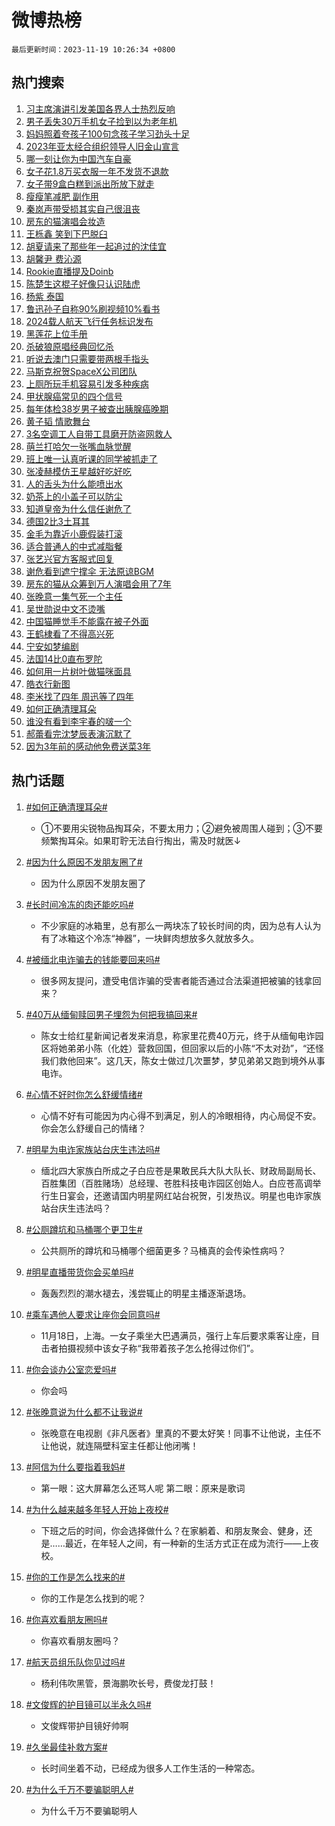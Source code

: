 # 微博热榜

`最后更新时间：2023-11-19 10:26:34 +0800`

## 热门搜索

1. [习主席演讲引发美国各界人士热烈反响](https://m.weibo.cn/search?containerid=100103type%3D1%26t%3D10%26q%3D%23%E4%B9%A0%E4%B8%BB%E5%B8%AD%E6%BC%94%E8%AE%B2%E5%BC%95%E5%8F%91%E7%BE%8E%E5%9B%BD%E5%90%84%E7%95%8C%E4%BA%BA%E5%A3%AB%E7%83%AD%E7%83%88%E5%8F%8D%E5%93%8D%23&stream_entry_id=51&isnewpage=1&extparam=seat%3D1%26dgr%3D0%26cate%3D10103%26pos%3D0%26stream_entry_id%3D51%26q%3D%2523%25E4%25B9%25A0%25E4%25B8%25BB%25E5%25B8%25AD%25E6%25BC%2594%25E8%25AE%25B2%25E5%25BC%2595%25E5%258F%2591%25E7%25BE%258E%25E5%259B%25BD%25E5%2590%2584%25E7%2595%258C%25E4%25BA%25BA%25E5%25A3%25AB%25E7%2583%25AD%25E7%2583%2588%25E5%258F%258D%25E5%2593%258D%2523%26c_type%3D51%26filter_type%3Drealtimehot%26display_time%3D1700360793%26pre_seqid%3D170036079341901397117)
1. [男子丢失30万手机女子捡到以为老年机](https://m.weibo.cn/search?containerid=100103type%3D1%26t%3D10%26q%3D%23%E7%94%B7%E5%AD%90%E4%B8%A2%E5%A4%B130%E4%B8%87%E6%89%8B%E6%9C%BA%E5%A5%B3%E5%AD%90%E6%8D%A1%E5%88%B0%E4%BB%A5%E4%B8%BA%E8%80%81%E5%B9%B4%E6%9C%BA%23&stream_entry_id=31&isnewpage=1&extparam=seat%3D1%26realpos%3D1%26pos%3D0%26band_rank%3D1%26c_type%3D31%26lcate%3D5001%26cate%3D5001%26flag%3D1%26stream_entry_id%3D31%26q%3D%2523%25E7%2594%25B7%25E5%25AD%2590%25E4%25B8%25A2%25E5%25A4%25B130%25E4%25B8%2587%25E6%2589%258B%25E6%259C%25BA%25E5%25A5%25B3%25E5%25AD%2590%25E6%258D%25A1%25E5%2588%25B0%25E4%25BB%25A5%25E4%25B8%25BA%25E8%2580%2581%25E5%25B9%25B4%25E6%259C%25BA%2523%26dgr%3D0%26filter_type%3Drealtimehot%26display_time%3D1700360793%26pre_seqid%3D170036079341901397117)
1. [妈妈照着夸孩子100句念孩子学习劲头十足](https://m.weibo.cn/search?containerid=100103type%3D1%26t%3D10%26q%3D%23%E5%A6%88%E5%A6%88%E7%85%A7%E7%9D%80%E5%A4%B8%E5%AD%A9%E5%AD%90100%E5%8F%A5%E5%BF%B5%E5%AD%A9%E5%AD%90%E5%AD%A6%E4%B9%A0%E5%8A%B2%E5%A4%B4%E5%8D%81%E8%B6%B3%23&stream_entry_id=31&isnewpage=1&extparam=seat%3D1%26realpos%3D2%26pos%3D1%26band_rank%3D2%26c_type%3D31%26lcate%3D5001%26cate%3D5001%26flag%3D32768%26stream_entry_id%3D31%26q%3D%2523%25E5%25A6%2588%25E5%25A6%2588%25E7%2585%25A7%25E7%259D%2580%25E5%25A4%25B8%25E5%25AD%25A9%25E5%25AD%2590100%25E5%258F%25A5%25E5%25BF%25B5%25E5%25AD%25A9%25E5%25AD%2590%25E5%25AD%25A6%25E4%25B9%25A0%25E5%258A%25B2%25E5%25A4%25B4%25E5%258D%2581%25E8%25B6%25B3%2523%26dgr%3D0%26filter_type%3Drealtimehot%26display_time%3D1700360793%26pre_seqid%3D170036079341901397117)
1. [2023年亚太经合组织领导人旧金山宣言](https://m.weibo.cn/search?containerid=100103type%3D1%26t%3D10%26q%3D%232023%E5%B9%B4%E4%BA%9A%E5%A4%AA%E7%BB%8F%E5%90%88%E7%BB%84%E7%BB%87%E9%A2%86%E5%AF%BC%E4%BA%BA%E6%97%A7%E9%87%91%E5%B1%B1%E5%AE%A3%E8%A8%80%23&stream_entry_id=31&isnewpage=1&extparam=seat%3D1%26realpos%3D3%26pos%3D2%26band_rank%3D3%26c_type%3D31%26lcate%3D5001%26cate%3D5001%26flag%3D0%26stream_entry_id%3D31%26q%3D%25232023%25E5%25B9%25B4%25E4%25BA%259A%25E5%25A4%25AA%25E7%25BB%258F%25E5%2590%2588%25E7%25BB%2584%25E7%25BB%2587%25E9%25A2%2586%25E5%25AF%25BC%25E4%25BA%25BA%25E6%2597%25A7%25E9%2587%2591%25E5%25B1%25B1%25E5%25AE%25A3%25E8%25A8%2580%2523%26dgr%3D0%26filter_type%3Drealtimehot%26display_time%3D1700360793%26pre_seqid%3D170036079341901397117)
1. [哪一刻让你为中国汽车自豪](https://m.weibo.cn/search?containerid=100103type%3D1%26t%3D10%26q%3D%23%E5%93%AA%E4%B8%80%E5%88%BB%E8%AE%A9%E4%BD%A0%E4%B8%BA%E4%B8%AD%E5%9B%BD%E6%B1%BD%E8%BD%A6%E8%87%AA%E8%B1%AA%23&stream_entry_id=31&isnewpage=1&extparam=seat%3D1%26adid%3D211875%26pos%3D3%26band_rank%3D4%26c_type%3D31%26lcate%3D5001%26is_ad_pos%3D1%26cate%3D5001%26topic_ad%3D1%26stream_entry_id%3D31%26q%3D%2523%25E5%2593%25AA%25E4%25B8%2580%25E5%2588%25BB%25E8%25AE%25A9%25E4%25BD%25A0%25E4%25B8%25BA%25E4%25B8%25AD%25E5%259B%25BD%25E6%25B1%25BD%25E8%25BD%25A6%25E8%2587%25AA%25E8%25B1%25AA%2523%26dgr%3D0%26filter_type%3Drealtimehot%26display_time%3D1700360793%26pre_seqid%3D170036079341901397117)
1. [女子花1.8万买衣服一年不发货不退款](https://m.weibo.cn/search?containerid=100103type%3D1%26t%3D10%26q%3D%23%E5%A5%B3%E5%AD%90%E8%8A%B11.8%E4%B8%87%E4%B9%B0%E8%A1%A3%E6%9C%8D%E4%B8%80%E5%B9%B4%E4%B8%8D%E5%8F%91%E8%B4%A7%E4%B8%8D%E9%80%80%E6%AC%BE%23&stream_entry_id=31&isnewpage=1&extparam=seat%3D1%26realpos%3D4%26pos%3D4%26band_rank%3D4%26c_type%3D31%26lcate%3D5001%26cate%3D5001%26flag%3D2%26stream_entry_id%3D31%26q%3D%2523%25E5%25A5%25B3%25E5%25AD%2590%25E8%258A%25B11.8%25E4%25B8%2587%25E4%25B9%25B0%25E8%25A1%25A3%25E6%259C%258D%25E4%25B8%2580%25E5%25B9%25B4%25E4%25B8%258D%25E5%258F%2591%25E8%25B4%25A7%25E4%25B8%258D%25E9%2580%2580%25E6%25AC%25BE%2523%26dgr%3D0%26filter_type%3Drealtimehot%26display_time%3D1700360793%26pre_seqid%3D170036079341901397117)
1. [女子带9盒白糕到派出所放下就走](https://m.weibo.cn/search?containerid=100103type%3D1%26t%3D10%26q%3D%23%E5%A5%B3%E5%AD%90%E5%B8%A69%E7%9B%92%E7%99%BD%E7%B3%95%E5%88%B0%E6%B4%BE%E5%87%BA%E6%89%80%E6%94%BE%E4%B8%8B%E5%B0%B1%E8%B5%B0%23&stream_entry_id=31&isnewpage=1&extparam=seat%3D1%26realpos%3D5%26pos%3D5%26band_rank%3D5%26c_type%3D31%26lcate%3D5001%26cate%3D5001%26flag%3D32768%26stream_entry_id%3D31%26q%3D%2523%25E5%25A5%25B3%25E5%25AD%2590%25E5%25B8%25A69%25E7%259B%2592%25E7%2599%25BD%25E7%25B3%2595%25E5%2588%25B0%25E6%25B4%25BE%25E5%2587%25BA%25E6%2589%2580%25E6%2594%25BE%25E4%25B8%258B%25E5%25B0%25B1%25E8%25B5%25B0%2523%26dgr%3D0%26filter_type%3Drealtimehot%26display_time%3D1700360793%26pre_seqid%3D170036079341901397117)
1. [瘦瘦笔减肥 副作用](https://m.weibo.cn/search?containerid=100103type%3D1%26t%3D10%26q%3D%E7%98%A6%E7%98%A6%E7%AC%94%E5%87%8F%E8%82%A5+%E5%89%AF%E4%BD%9C%E7%94%A8&stream_entry_id=31&isnewpage=1&extparam=seat%3D1%26realpos%3D6%26pos%3D6%26band_rank%3D6%26c_type%3D31%26lcate%3D5001%26cate%3D5001%26flag%3D1%26stream_entry_id%3D31%26q%3D%25E7%2598%25A6%25E7%2598%25A6%25E7%25AC%2594%25E5%2587%258F%25E8%2582%25A5%2520%25E5%2589%25AF%25E4%25BD%259C%25E7%2594%25A8%26dgr%3D0%26filter_type%3Drealtimehot%26display_time%3D1700360793%26pre_seqid%3D170036079341901397117)
1. [秦岚声带受损其实自己很沮丧](https://m.weibo.cn/search?containerid=100103type%3D1%26t%3D10%26q%3D%23%E7%A7%A6%E5%B2%9A%E5%A3%B0%E5%B8%A6%E5%8F%97%E6%8D%9F%E5%85%B6%E5%AE%9E%E8%87%AA%E5%B7%B1%E5%BE%88%E6%B2%AE%E4%B8%A7%23&stream_entry_id=31&isnewpage=1&extparam=seat%3D1%26realpos%3D7%26pos%3D7%26band_rank%3D7%26c_type%3D31%26lcate%3D5001%26cate%3D5001%26flag%3D0%26stream_entry_id%3D31%26q%3D%2523%25E7%25A7%25A6%25E5%25B2%259A%25E5%25A3%25B0%25E5%25B8%25A6%25E5%258F%2597%25E6%258D%259F%25E5%2585%25B6%25E5%25AE%259E%25E8%2587%25AA%25E5%25B7%25B1%25E5%25BE%2588%25E6%25B2%25AE%25E4%25B8%25A7%2523%26dgr%3D0%26filter_type%3Drealtimehot%26display_time%3D1700360793%26pre_seqid%3D170036079341901397117)
1. [房东的猫演唱会妆造](https://m.weibo.cn/search?containerid=100103type%3D1%26t%3D10%26q%3D%23%E6%88%BF%E4%B8%9C%E7%9A%84%E7%8C%AB%E6%BC%94%E5%94%B1%E4%BC%9A%E5%A6%86%E9%80%A0%23&stream_entry_id=31&isnewpage=1&extparam=seat%3D1%26realpos%3D8%26pos%3D8%26band_rank%3D8%26c_type%3D31%26lcate%3D5001%26cate%3D5001%26flag%3D1%26stream_entry_id%3D31%26q%3D%2523%25E6%2588%25BF%25E4%25B8%259C%25E7%259A%2584%25E7%258C%25AB%25E6%25BC%2594%25E5%2594%25B1%25E4%25BC%259A%25E5%25A6%2586%25E9%2580%25A0%2523%26dgr%3D0%26filter_type%3Drealtimehot%26display_time%3D1700360793%26pre_seqid%3D170036079341901397117)
1. [王栎鑫 笑到下巴脱臼](https://m.weibo.cn/search?containerid=100103type%3D1%26t%3D10%26q%3D%E7%8E%8B%E6%A0%8E%E9%91%AB+%E7%AC%91%E5%88%B0%E4%B8%8B%E5%B7%B4%E8%84%B1%E8%87%BC&stream_entry_id=31&isnewpage=1&extparam=seat%3D1%26realpos%3D9%26pos%3D9%26band_rank%3D9%26c_type%3D31%26lcate%3D5001%26cate%3D5001%26flag%3D1%26stream_entry_id%3D31%26q%3D%25E7%258E%258B%25E6%25A0%258E%25E9%2591%25AB%2520%25E7%25AC%2591%25E5%2588%25B0%25E4%25B8%258B%25E5%25B7%25B4%25E8%2584%25B1%25E8%2587%25BC%26dgr%3D0%26filter_type%3Drealtimehot%26display_time%3D1700360793%26pre_seqid%3D170036079341901397117)
1. [胡夏请来了那些年一起追过的沈佳宜](https://m.weibo.cn/search?containerid=100103type%3D1%26t%3D10%26q%3D%23%E8%83%A1%E5%A4%8F%E8%AF%B7%E6%9D%A5%E4%BA%86%E9%82%A3%E4%BA%9B%E5%B9%B4%E4%B8%80%E8%B5%B7%E8%BF%BD%E8%BF%87%E7%9A%84%E6%B2%88%E4%BD%B3%E5%AE%9C%23&stream_entry_id=31&isnewpage=1&extparam=seat%3D1%26realpos%3D10%26pos%3D10%26band_rank%3D10%26c_type%3D31%26lcate%3D5001%26cate%3D5001%26flag%3D0%26stream_entry_id%3D31%26q%3D%2523%25E8%2583%25A1%25E5%25A4%258F%25E8%25AF%25B7%25E6%259D%25A5%25E4%25BA%2586%25E9%2582%25A3%25E4%25BA%259B%25E5%25B9%25B4%25E4%25B8%2580%25E8%25B5%25B7%25E8%25BF%25BD%25E8%25BF%2587%25E7%259A%2584%25E6%25B2%2588%25E4%25BD%25B3%25E5%25AE%259C%2523%26dgr%3D0%26filter_type%3Drealtimehot%26display_time%3D1700360793%26pre_seqid%3D170036079341901397117)
1. [胡馨尹 费沁源](https://m.weibo.cn/search?containerid=100103type%3D1%26t%3D10%26q%3D%E8%83%A1%E9%A6%A8%E5%B0%B9+%E8%B4%B9%E6%B2%81%E6%BA%90&stream_entry_id=31&isnewpage=1&extparam=seat%3D1%26realpos%3D11%26pos%3D11%26band_rank%3D11%26c_type%3D31%26lcate%3D5001%26cate%3D5001%26flag%3D2%26stream_entry_id%3D31%26q%3D%25E8%2583%25A1%25E9%25A6%25A8%25E5%25B0%25B9%2520%25E8%25B4%25B9%25E6%25B2%2581%25E6%25BA%2590%26dgr%3D0%26filter_type%3Drealtimehot%26display_time%3D1700360793%26pre_seqid%3D170036079341901397117)
1. [Rookie直播提及Doinb](https://m.weibo.cn/search?containerid=100103type%3D1%26t%3D10%26q%3D%23Rookie%E7%9B%B4%E6%92%AD%E6%8F%90%E5%8F%8ADoinb%23&stream_entry_id=31&isnewpage=1&extparam=seat%3D1%26realpos%3D12%26pos%3D12%26band_rank%3D12%26c_type%3D31%26lcate%3D5001%26cate%3D5001%26flag%3D0%26stream_entry_id%3D31%26q%3D%2523Rookie%25E7%259B%25B4%25E6%2592%25AD%25E6%258F%2590%25E5%258F%258ADoinb%2523%26dgr%3D0%26filter_type%3Drealtimehot%26display_time%3D1700360793%26pre_seqid%3D170036079341901397117)
1. [陈楚生这棍子好像只认识陆虎](https://m.weibo.cn/search?containerid=100103type%3D1%26t%3D10%26q%3D%E9%99%88%E6%A5%9A%E7%94%9F%E8%BF%99%E6%A3%8D%E5%AD%90%E5%A5%BD%E5%83%8F%E5%8F%AA%E8%AE%A4%E8%AF%86%E9%99%86%E8%99%8E&stream_entry_id=31&isnewpage=1&extparam=seat%3D1%26realpos%3D13%26pos%3D13%26band_rank%3D13%26c_type%3D31%26lcate%3D5001%26cate%3D5001%26flag%3D1%26stream_entry_id%3D31%26q%3D%25E9%2599%2588%25E6%25A5%259A%25E7%2594%259F%25E8%25BF%2599%25E6%25A3%258D%25E5%25AD%2590%25E5%25A5%25BD%25E5%2583%258F%25E5%258F%25AA%25E8%25AE%25A4%25E8%25AF%2586%25E9%2599%2586%25E8%2599%258E%26dgr%3D0%26filter_type%3Drealtimehot%26display_time%3D1700360793%26pre_seqid%3D170036079341901397117)
1. [杨紫 泰国](https://m.weibo.cn/search?containerid=100103type%3D1%26t%3D10%26q%3D%E6%9D%A8%E7%B4%AB+%E6%B3%B0%E5%9B%BD&stream_entry_id=31&isnewpage=1&extparam=seat%3D1%26realpos%3D14%26pos%3D14%26band_rank%3D14%26c_type%3D31%26lcate%3D5001%26cate%3D5001%26flag%3D0%26stream_entry_id%3D31%26q%3D%25E6%259D%25A8%25E7%25B4%25AB%2520%25E6%25B3%25B0%25E5%259B%25BD%26dgr%3D0%26filter_type%3Drealtimehot%26display_time%3D1700360793%26pre_seqid%3D170036079341901397117)
1. [鲁迅孙子自称90%刷视频10%看书](https://m.weibo.cn/search?containerid=100103type%3D1%26t%3D10%26q%3D%23%E9%B2%81%E8%BF%85%E5%AD%99%E5%AD%90%E8%87%AA%E7%A7%B090%25%E5%88%B7%E8%A7%86%E9%A2%9110%25%E7%9C%8B%E4%B9%A6%23&stream_entry_id=31&isnewpage=1&extparam=seat%3D1%26realpos%3D15%26pos%3D15%26band_rank%3D15%26c_type%3D31%26lcate%3D5001%26cate%3D5001%26flag%3D0%26stream_entry_id%3D31%26q%3D%2523%25E9%25B2%2581%25E8%25BF%2585%25E5%25AD%2599%25E5%25AD%2590%25E8%2587%25AA%25E7%25A7%25B090%2525%25E5%2588%25B7%25E8%25A7%2586%25E9%25A2%259110%2525%25E7%259C%258B%25E4%25B9%25A6%2523%26dgr%3D0%26filter_type%3Drealtimehot%26display_time%3D1700360793%26pre_seqid%3D170036079341901397117)
1. [2024载人航天飞行任务标识发布](https://m.weibo.cn/search?containerid=100103type%3D1%26t%3D10%26q%3D%232024%E8%BD%BD%E4%BA%BA%E8%88%AA%E5%A4%A9%E9%A3%9E%E8%A1%8C%E4%BB%BB%E5%8A%A1%E6%A0%87%E8%AF%86%E5%8F%91%E5%B8%83%23&stream_entry_id=31&isnewpage=1&extparam=seat%3D1%26realpos%3D16%26pos%3D16%26band_rank%3D16%26c_type%3D31%26lcate%3D5001%26cate%3D5001%26flag%3D1%26stream_entry_id%3D31%26q%3D%25232024%25E8%25BD%25BD%25E4%25BA%25BA%25E8%2588%25AA%25E5%25A4%25A9%25E9%25A3%259E%25E8%25A1%258C%25E4%25BB%25BB%25E5%258A%25A1%25E6%25A0%2587%25E8%25AF%2586%25E5%258F%2591%25E5%25B8%2583%2523%26dgr%3D0%26filter_type%3Drealtimehot%26display_time%3D1700360793%26pre_seqid%3D170036079341901397117)
1. [黑莲花上位手册](https://m.weibo.cn/search?containerid=100103type%3D1%26t%3D10%26q%3D%23%E9%BB%91%E8%8E%B2%E8%8A%B1%E4%B8%8A%E4%BD%8D%E6%89%8B%E5%86%8C%23&stream_entry_id=31&isnewpage=1&extparam=seat%3D1%26realpos%3D17%26pos%3D17%26band_rank%3D17%26c_type%3D31%26lcate%3D5001%26cate%3D5001%26flag%3D0%26stream_entry_id%3D31%26q%3D%2523%25E9%25BB%2591%25E8%258E%25B2%25E8%258A%25B1%25E4%25B8%258A%25E4%25BD%258D%25E6%2589%258B%25E5%2586%258C%2523%26dgr%3D0%26filter_type%3Drealtimehot%26display_time%3D1700360793%26pre_seqid%3D170036079341901397117)
1. [杀破狼原唱经典回忆杀](https://m.weibo.cn/search?containerid=100103type%3D1%26t%3D10%26q%3D%E6%9D%80%E7%A0%B4%E7%8B%BC%E5%8E%9F%E5%94%B1%E7%BB%8F%E5%85%B8%E5%9B%9E%E5%BF%86%E6%9D%80&stream_entry_id=31&isnewpage=1&extparam=seat%3D1%26realpos%3D18%26pos%3D18%26band_rank%3D18%26c_type%3D31%26lcate%3D5001%26cate%3D5001%26flag%3D0%26stream_entry_id%3D31%26q%3D%25E6%259D%2580%25E7%25A0%25B4%25E7%258B%25BC%25E5%258E%259F%25E5%2594%25B1%25E7%25BB%258F%25E5%2585%25B8%25E5%259B%259E%25E5%25BF%2586%25E6%259D%2580%26dgr%3D0%26filter_type%3Drealtimehot%26display_time%3D1700360793%26pre_seqid%3D170036079341901397117)
1. [听说去澳门只需要带两根手指头](https://m.weibo.cn/search?containerid=100103type%3D1%26t%3D10%26q%3D%E5%90%AC%E8%AF%B4%E5%8E%BB%E6%BE%B3%E9%97%A8%E5%8F%AA%E9%9C%80%E8%A6%81%E5%B8%A6%E4%B8%A4%E6%A0%B9%E6%89%8B%E6%8C%87%E5%A4%B4&stream_entry_id=31&isnewpage=1&extparam=seat%3D1%26realpos%3D19%26pos%3D19%26band_rank%3D19%26c_type%3D31%26lcate%3D5001%26cate%3D5001%26flag%3D0%26stream_entry_id%3D31%26q%3D%25E5%2590%25AC%25E8%25AF%25B4%25E5%258E%25BB%25E6%25BE%25B3%25E9%2597%25A8%25E5%258F%25AA%25E9%259C%2580%25E8%25A6%2581%25E5%25B8%25A6%25E4%25B8%25A4%25E6%25A0%25B9%25E6%2589%258B%25E6%258C%2587%25E5%25A4%25B4%26dgr%3D0%26filter_type%3Drealtimehot%26display_time%3D1700360793%26pre_seqid%3D170036079341901397117)
1. [马斯克祝贺SpaceX公司团队](https://m.weibo.cn/search?containerid=100103type%3D1%26t%3D10%26q%3D%23%E9%A9%AC%E6%96%AF%E5%85%8B%E7%A5%9D%E8%B4%BASpaceX%E5%85%AC%E5%8F%B8%E5%9B%A2%E9%98%9F%23&stream_entry_id=31&isnewpage=1&extparam=seat%3D1%26realpos%3D20%26pos%3D20%26band_rank%3D20%26c_type%3D31%26lcate%3D5001%26cate%3D5001%26flag%3D0%26stream_entry_id%3D31%26q%3D%2523%25E9%25A9%25AC%25E6%2596%25AF%25E5%2585%258B%25E7%25A5%259D%25E8%25B4%25BASpaceX%25E5%2585%25AC%25E5%258F%25B8%25E5%259B%25A2%25E9%2598%259F%2523%26dgr%3D0%26filter_type%3Drealtimehot%26display_time%3D1700360793%26pre_seqid%3D170036079341901397117)
1. [上厕所玩手机容易引发多种疾病](https://m.weibo.cn/search?containerid=100103type%3D1%26t%3D10%26q%3D%23%E4%B8%8A%E5%8E%95%E6%89%80%E7%8E%A9%E6%89%8B%E6%9C%BA%E5%AE%B9%E6%98%93%E5%BC%95%E5%8F%91%E5%A4%9A%E7%A7%8D%E7%96%BE%E7%97%85%23&stream_entry_id=31&isnewpage=1&extparam=seat%3D1%26realpos%3D21%26pos%3D21%26band_rank%3D21%26c_type%3D31%26lcate%3D5001%26cate%3D5001%26flag%3D0%26stream_entry_id%3D31%26q%3D%2523%25E4%25B8%258A%25E5%258E%2595%25E6%2589%2580%25E7%258E%25A9%25E6%2589%258B%25E6%259C%25BA%25E5%25AE%25B9%25E6%2598%2593%25E5%25BC%2595%25E5%258F%2591%25E5%25A4%259A%25E7%25A7%258D%25E7%2596%25BE%25E7%2597%2585%2523%26dgr%3D0%26filter_type%3Drealtimehot%26display_time%3D1700360793%26pre_seqid%3D170036079341901397117)
1. [甲状腺癌常见的四个信号](https://m.weibo.cn/search?containerid=100103type%3D1%26t%3D10%26q%3D%23%E7%94%B2%E7%8A%B6%E8%85%BA%E7%99%8C%E5%B8%B8%E8%A7%81%E7%9A%84%E5%9B%9B%E4%B8%AA%E4%BF%A1%E5%8F%B7%23&stream_entry_id=31&isnewpage=1&extparam=seat%3D1%26realpos%3D22%26pos%3D22%26band_rank%3D22%26c_type%3D31%26lcate%3D5001%26cate%3D5001%26flag%3D0%26stream_entry_id%3D31%26q%3D%2523%25E7%2594%25B2%25E7%258A%25B6%25E8%2585%25BA%25E7%2599%258C%25E5%25B8%25B8%25E8%25A7%2581%25E7%259A%2584%25E5%259B%259B%25E4%25B8%25AA%25E4%25BF%25A1%25E5%258F%25B7%2523%26dgr%3D0%26filter_type%3Drealtimehot%26display_time%3D1700360793%26pre_seqid%3D170036079341901397117)
1. [每年体检38岁男子被查出胰腺癌晚期](https://m.weibo.cn/search?containerid=100103type%3D1%26t%3D10%26q%3D%23%E6%AF%8F%E5%B9%B4%E4%BD%93%E6%A3%8038%E5%B2%81%E7%94%B7%E5%AD%90%E8%A2%AB%E6%9F%A5%E5%87%BA%E8%83%B0%E8%85%BA%E7%99%8C%E6%99%9A%E6%9C%9F%23&stream_entry_id=31&isnewpage=1&extparam=seat%3D1%26realpos%3D23%26pos%3D23%26band_rank%3D23%26c_type%3D31%26lcate%3D5001%26cate%3D5001%26flag%3D0%26stream_entry_id%3D31%26q%3D%2523%25E6%25AF%258F%25E5%25B9%25B4%25E4%25BD%2593%25E6%25A3%258038%25E5%25B2%2581%25E7%2594%25B7%25E5%25AD%2590%25E8%25A2%25AB%25E6%259F%25A5%25E5%2587%25BA%25E8%2583%25B0%25E8%2585%25BA%25E7%2599%258C%25E6%2599%259A%25E6%259C%259F%2523%26dgr%3D0%26filter_type%3Drealtimehot%26display_time%3D1700360793%26pre_seqid%3D170036079341901397117)
1. [黄子韬 情歌舞台](https://m.weibo.cn/search?containerid=100103type%3D1%26t%3D10%26q%3D%E9%BB%84%E5%AD%90%E9%9F%AC+%E6%83%85%E6%AD%8C%E8%88%9E%E5%8F%B0&stream_entry_id=31&isnewpage=1&extparam=seat%3D1%26realpos%3D24%26pos%3D24%26band_rank%3D24%26c_type%3D31%26lcate%3D5001%26cate%3D5001%26flag%3D1%26stream_entry_id%3D31%26q%3D%25E9%25BB%2584%25E5%25AD%2590%25E9%259F%25AC%2520%25E6%2583%2585%25E6%25AD%258C%25E8%2588%259E%25E5%258F%25B0%26dgr%3D0%26filter_type%3Drealtimehot%26display_time%3D1700360793%26pre_seqid%3D170036079341901397117)
1. [3名空调工人自带工具磨开防盗网救人](https://m.weibo.cn/search?containerid=100103type%3D1%26t%3D10%26q%3D%233%E5%90%8D%E7%A9%BA%E8%B0%83%E5%B7%A5%E4%BA%BA%E8%87%AA%E5%B8%A6%E5%B7%A5%E5%85%B7%E7%A3%A8%E5%BC%80%E9%98%B2%E7%9B%97%E7%BD%91%E6%95%91%E4%BA%BA%23&stream_entry_id=31&isnewpage=1&extparam=seat%3D1%26realpos%3D25%26pos%3D25%26band_rank%3D25%26c_type%3D31%26lcate%3D5001%26cate%3D5001%26flag%3D32768%26stream_entry_id%3D31%26q%3D%25233%25E5%2590%258D%25E7%25A9%25BA%25E8%25B0%2583%25E5%25B7%25A5%25E4%25BA%25BA%25E8%2587%25AA%25E5%25B8%25A6%25E5%25B7%25A5%25E5%2585%25B7%25E7%25A3%25A8%25E5%25BC%2580%25E9%2598%25B2%25E7%259B%2597%25E7%25BD%2591%25E6%2595%2591%25E4%25BA%25BA%2523%26dgr%3D0%26filter_type%3Drealtimehot%26display_time%3D1700360793%26pre_seqid%3D170036079341901397117)
1. [萌兰打哈欠一张嘴血脉觉醒](https://m.weibo.cn/search?containerid=100103type%3D1%26t%3D10%26q%3D%23%E8%90%8C%E5%85%B0%E6%89%93%E5%93%88%E6%AC%A0%E4%B8%80%E5%BC%A0%E5%98%B4%E8%A1%80%E8%84%89%E8%A7%89%E9%86%92%23&stream_entry_id=31&isnewpage=1&extparam=seat%3D1%26realpos%3D26%26pos%3D26%26band_rank%3D26%26c_type%3D31%26lcate%3D5001%26cate%3D5001%26flag%3D32768%26stream_entry_id%3D31%26q%3D%2523%25E8%2590%258C%25E5%2585%25B0%25E6%2589%2593%25E5%2593%2588%25E6%25AC%25A0%25E4%25B8%2580%25E5%25BC%25A0%25E5%2598%25B4%25E8%25A1%2580%25E8%2584%2589%25E8%25A7%2589%25E9%2586%2592%2523%26dgr%3D0%26filter_type%3Drealtimehot%26display_time%3D1700360793%26pre_seqid%3D170036079341901397117)
1. [班上唯一认真听课的同学被抓走了](https://m.weibo.cn/search?containerid=100103type%3D1%26t%3D10%26q%3D%E7%8F%AD%E4%B8%8A%E5%94%AF%E4%B8%80%E8%AE%A4%E7%9C%9F%E5%90%AC%E8%AF%BE%E7%9A%84%E5%90%8C%E5%AD%A6%E8%A2%AB%E6%8A%93%E8%B5%B0%E4%BA%86&stream_entry_id=31&isnewpage=1&extparam=seat%3D1%26realpos%3D27%26pos%3D27%26band_rank%3D27%26c_type%3D31%26lcate%3D5001%26cate%3D5001%26flag%3D0%26stream_entry_id%3D31%26q%3D%25E7%258F%25AD%25E4%25B8%258A%25E5%2594%25AF%25E4%25B8%2580%25E8%25AE%25A4%25E7%259C%259F%25E5%2590%25AC%25E8%25AF%25BE%25E7%259A%2584%25E5%2590%258C%25E5%25AD%25A6%25E8%25A2%25AB%25E6%258A%2593%25E8%25B5%25B0%25E4%25BA%2586%26dgr%3D0%26filter_type%3Drealtimehot%26display_time%3D1700360793%26pre_seqid%3D170036079341901397117)
1. [张凌赫模仿王星越好吃好吃](https://m.weibo.cn/search?containerid=100103type%3D1%26t%3D10%26q%3D%23%E5%BC%A0%E5%87%8C%E8%B5%AB%E6%A8%A1%E4%BB%BF%E7%8E%8B%E6%98%9F%E8%B6%8A%E5%A5%BD%E5%90%83%E5%A5%BD%E5%90%83%23&stream_entry_id=31&isnewpage=1&extparam=seat%3D1%26realpos%3D28%26pos%3D28%26band_rank%3D28%26c_type%3D31%26lcate%3D5001%26cate%3D5001%26flag%3D1%26stream_entry_id%3D31%26q%3D%2523%25E5%25BC%25A0%25E5%2587%258C%25E8%25B5%25AB%25E6%25A8%25A1%25E4%25BB%25BF%25E7%258E%258B%25E6%2598%259F%25E8%25B6%258A%25E5%25A5%25BD%25E5%2590%2583%25E5%25A5%25BD%25E5%2590%2583%2523%26dgr%3D0%26filter_type%3Drealtimehot%26display_time%3D1700360793%26pre_seqid%3D170036079341901397117)
1. [人的舌头为什么能喷出水](https://m.weibo.cn/search?containerid=100103type%3D1%26t%3D10%26q%3D%E4%BA%BA%E7%9A%84%E8%88%8C%E5%A4%B4%E4%B8%BA%E4%BB%80%E4%B9%88%E8%83%BD%E5%96%B7%E5%87%BA%E6%B0%B4&stream_entry_id=31&isnewpage=1&extparam=seat%3D1%26realpos%3D29%26pos%3D29%26band_rank%3D29%26c_type%3D31%26lcate%3D5001%26cate%3D5001%26flag%3D0%26stream_entry_id%3D31%26q%3D%25E4%25BA%25BA%25E7%259A%2584%25E8%2588%258C%25E5%25A4%25B4%25E4%25B8%25BA%25E4%25BB%2580%25E4%25B9%2588%25E8%2583%25BD%25E5%2596%25B7%25E5%2587%25BA%25E6%25B0%25B4%26dgr%3D0%26filter_type%3Drealtimehot%26display_time%3D1700360793%26pre_seqid%3D170036079341901397117)
1. [奶茶上的小盖子可以防尘](https://m.weibo.cn/search?containerid=100103type%3D1%26t%3D10%26q%3D%E5%A5%B6%E8%8C%B6%E4%B8%8A%E7%9A%84%E5%B0%8F%E7%9B%96%E5%AD%90%E5%8F%AF%E4%BB%A5%E9%98%B2%E5%B0%98&stream_entry_id=31&isnewpage=1&extparam=seat%3D1%26realpos%3D30%26pos%3D30%26band_rank%3D30%26c_type%3D31%26lcate%3D5001%26cate%3D5001%26flag%3D1%26stream_entry_id%3D31%26q%3D%25E5%25A5%25B6%25E8%258C%25B6%25E4%25B8%258A%25E7%259A%2584%25E5%25B0%258F%25E7%259B%2596%25E5%25AD%2590%25E5%258F%25AF%25E4%25BB%25A5%25E9%2598%25B2%25E5%25B0%2598%26dgr%3D0%26filter_type%3Drealtimehot%26display_time%3D1700360793%26pre_seqid%3D170036079341901397117)
1. [知道皇帝为什么信任谢危了](https://m.weibo.cn/search?containerid=100103type%3D1%26t%3D10%26q%3D%E7%9F%A5%E9%81%93%E7%9A%87%E5%B8%9D%E4%B8%BA%E4%BB%80%E4%B9%88%E4%BF%A1%E4%BB%BB%E8%B0%A2%E5%8D%B1%E4%BA%86&stream_entry_id=31&isnewpage=1&extparam=seat%3D1%26realpos%3D31%26pos%3D31%26band_rank%3D31%26c_type%3D31%26lcate%3D5001%26cate%3D5001%26flag%3D1%26stream_entry_id%3D31%26q%3D%25E7%259F%25A5%25E9%2581%2593%25E7%259A%2587%25E5%25B8%259D%25E4%25B8%25BA%25E4%25BB%2580%25E4%25B9%2588%25E4%25BF%25A1%25E4%25BB%25BB%25E8%25B0%25A2%25E5%258D%25B1%25E4%25BA%2586%26dgr%3D0%26filter_type%3Drealtimehot%26display_time%3D1700360793%26pre_seqid%3D170036079341901397117)
1. [德国2比3土耳其](https://m.weibo.cn/search?containerid=100103type%3D1%26t%3D10%26q%3D%23%E5%BE%B7%E5%9B%BD2%E6%AF%943%E5%9C%9F%E8%80%B3%E5%85%B6%23&stream_entry_id=31&isnewpage=1&extparam=seat%3D1%26realpos%3D32%26pos%3D32%26band_rank%3D32%26c_type%3D31%26lcate%3D5001%26cate%3D5001%26flag%3D1%26stream_entry_id%3D31%26q%3D%2523%25E5%25BE%25B7%25E5%259B%25BD2%25E6%25AF%25943%25E5%259C%259F%25E8%2580%25B3%25E5%2585%25B6%2523%26dgr%3D0%26filter_type%3Drealtimehot%26display_time%3D1700360793%26pre_seqid%3D170036079341901397117)
1. [金毛为靠近小鹿假装打滚](https://m.weibo.cn/search?containerid=100103type%3D1%26t%3D10%26q%3D%E9%87%91%E6%AF%9B%E4%B8%BA%E9%9D%A0%E8%BF%91%E5%B0%8F%E9%B9%BF%E5%81%87%E8%A3%85%E6%89%93%E6%BB%9A&stream_entry_id=31&isnewpage=1&extparam=seat%3D1%26realpos%3D33%26pos%3D33%26band_rank%3D33%26c_type%3D31%26lcate%3D5001%26cate%3D5001%26flag%3D1%26stream_entry_id%3D31%26q%3D%25E9%2587%2591%25E6%25AF%259B%25E4%25B8%25BA%25E9%259D%25A0%25E8%25BF%2591%25E5%25B0%258F%25E9%25B9%25BF%25E5%2581%2587%25E8%25A3%2585%25E6%2589%2593%25E6%25BB%259A%26dgr%3D0%26filter_type%3Drealtimehot%26display_time%3D1700360793%26pre_seqid%3D170036079341901397117)
1. [适合普通人的中式减脂餐](https://m.weibo.cn/search?containerid=100103type%3D1%26t%3D10%26q%3D%E9%80%82%E5%90%88%E6%99%AE%E9%80%9A%E4%BA%BA%E7%9A%84%E4%B8%AD%E5%BC%8F%E5%87%8F%E8%84%82%E9%A4%90&stream_entry_id=31&isnewpage=1&extparam=seat%3D1%26realpos%3D34%26pos%3D34%26band_rank%3D34%26c_type%3D31%26lcate%3D5001%26cate%3D5001%26flag%3D1%26stream_entry_id%3D31%26q%3D%25E9%2580%2582%25E5%2590%2588%25E6%2599%25AE%25E9%2580%259A%25E4%25BA%25BA%25E7%259A%2584%25E4%25B8%25AD%25E5%25BC%258F%25E5%2587%258F%25E8%2584%2582%25E9%25A4%2590%26dgr%3D0%26filter_type%3Drealtimehot%26display_time%3D1700360793%26pre_seqid%3D170036079341901397117)
1. [张艺兴官方客服式回复](https://m.weibo.cn/search?containerid=100103type%3D1%26t%3D10%26q%3D%23%E5%BC%A0%E8%89%BA%E5%85%B4%E5%AE%98%E6%96%B9%E5%AE%A2%E6%9C%8D%E5%BC%8F%E5%9B%9E%E5%A4%8D%23&stream_entry_id=31&isnewpage=1&extparam=seat%3D1%26realpos%3D35%26pos%3D35%26band_rank%3D35%26c_type%3D31%26lcate%3D5001%26cate%3D5001%26flag%3D32768%26stream_entry_id%3D31%26q%3D%2523%25E5%25BC%25A0%25E8%2589%25BA%25E5%2585%25B4%25E5%25AE%2598%25E6%2596%25B9%25E5%25AE%25A2%25E6%259C%258D%25E5%25BC%258F%25E5%259B%259E%25E5%25A4%258D%2523%26dgr%3D0%26filter_type%3Drealtimehot%26display_time%3D1700360793%26pre_seqid%3D170036079341901397117)
1. [谢危看到遮宁撑伞 无法原谅BGM](https://m.weibo.cn/search?containerid=100103type%3D1%26t%3D10%26q%3D%E8%B0%A2%E5%8D%B1%E7%9C%8B%E5%88%B0%E9%81%AE%E5%AE%81%E6%92%91%E4%BC%9E+%E6%97%A0%E6%B3%95%E5%8E%9F%E8%B0%85BGM&stream_entry_id=31&isnewpage=1&extparam=seat%3D1%26realpos%3D36%26pos%3D36%26band_rank%3D36%26c_type%3D31%26lcate%3D5001%26cate%3D5001%26flag%3D1%26stream_entry_id%3D31%26q%3D%25E8%25B0%25A2%25E5%258D%25B1%25E7%259C%258B%25E5%2588%25B0%25E9%2581%25AE%25E5%25AE%2581%25E6%2592%2591%25E4%25BC%259E%2520%25E6%2597%25A0%25E6%25B3%2595%25E5%258E%259F%25E8%25B0%2585BGM%26dgr%3D0%26filter_type%3Drealtimehot%26display_time%3D1700360793%26pre_seqid%3D170036079341901397117)
1. [房东的猫从众筹到万人演唱会用了7年](https://m.weibo.cn/search?containerid=100103type%3D1%26t%3D10%26q%3D%23%E6%88%BF%E4%B8%9C%E7%9A%84%E7%8C%AB%E4%BB%8E%E4%BC%97%E7%AD%B9%E5%88%B0%E4%B8%87%E4%BA%BA%E6%BC%94%E5%94%B1%E4%BC%9A%E7%94%A8%E4%BA%867%E5%B9%B4%23&stream_entry_id=31&isnewpage=1&extparam=seat%3D1%26realpos%3D37%26pos%3D37%26band_rank%3D37%26c_type%3D31%26lcate%3D5001%26cate%3D5001%26flag%3D0%26stream_entry_id%3D31%26q%3D%2523%25E6%2588%25BF%25E4%25B8%259C%25E7%259A%2584%25E7%258C%25AB%25E4%25BB%258E%25E4%25BC%2597%25E7%25AD%25B9%25E5%2588%25B0%25E4%25B8%2587%25E4%25BA%25BA%25E6%25BC%2594%25E5%2594%25B1%25E4%25BC%259A%25E7%2594%25A8%25E4%25BA%25867%25E5%25B9%25B4%2523%26dgr%3D0%26filter_type%3Drealtimehot%26display_time%3D1700360793%26pre_seqid%3D170036079341901397117)
1. [张晚意一集气死一个主任](https://m.weibo.cn/search?containerid=100103type%3D1%26t%3D10%26q%3D%23%E5%BC%A0%E6%99%9A%E6%84%8F%E4%B8%80%E9%9B%86%E6%B0%94%E6%AD%BB%E4%B8%80%E4%B8%AA%E4%B8%BB%E4%BB%BB%23&stream_entry_id=31&isnewpage=1&extparam=seat%3D1%26realpos%3D38%26pos%3D38%26band_rank%3D38%26c_type%3D31%26lcate%3D5001%26cate%3D5001%26flag%3D0%26stream_entry_id%3D31%26q%3D%2523%25E5%25BC%25A0%25E6%2599%259A%25E6%2584%258F%25E4%25B8%2580%25E9%259B%2586%25E6%25B0%2594%25E6%25AD%25BB%25E4%25B8%2580%25E4%25B8%25AA%25E4%25B8%25BB%25E4%25BB%25BB%2523%26dgr%3D0%26filter_type%3Drealtimehot%26display_time%3D1700360793%26pre_seqid%3D170036079341901397117)
1. [吴世勋说中文不烫嘴](https://m.weibo.cn/search?containerid=100103type%3D1%26t%3D10%26q%3D%23%E5%90%B4%E4%B8%96%E5%8B%8B%E8%AF%B4%E4%B8%AD%E6%96%87%E4%B8%8D%E7%83%AB%E5%98%B4%23&stream_entry_id=31&isnewpage=1&extparam=seat%3D1%26realpos%3D39%26pos%3D39%26band_rank%3D39%26c_type%3D31%26lcate%3D5001%26cate%3D5001%26flag%3D0%26stream_entry_id%3D31%26q%3D%2523%25E5%2590%25B4%25E4%25B8%2596%25E5%258B%258B%25E8%25AF%25B4%25E4%25B8%25AD%25E6%2596%2587%25E4%25B8%258D%25E7%2583%25AB%25E5%2598%25B4%2523%26dgr%3D0%26filter_type%3Drealtimehot%26display_time%3D1700360793%26pre_seqid%3D170036079341901397117)
1. [中国猫睡觉手不能露在被子外面](https://m.weibo.cn/search?containerid=100103type%3D1%26t%3D10%26q%3D%E4%B8%AD%E5%9B%BD%E7%8C%AB%E7%9D%A1%E8%A7%89%E6%89%8B%E4%B8%8D%E8%83%BD%E9%9C%B2%E5%9C%A8%E8%A2%AB%E5%AD%90%E5%A4%96%E9%9D%A2&stream_entry_id=31&isnewpage=1&extparam=seat%3D1%26realpos%3D40%26pos%3D40%26band_rank%3D40%26c_type%3D31%26lcate%3D5001%26cate%3D5001%26flag%3D0%26stream_entry_id%3D31%26q%3D%25E4%25B8%25AD%25E5%259B%25BD%25E7%258C%25AB%25E7%259D%25A1%25E8%25A7%2589%25E6%2589%258B%25E4%25B8%258D%25E8%2583%25BD%25E9%259C%25B2%25E5%259C%25A8%25E8%25A2%25AB%25E5%25AD%2590%25E5%25A4%2596%25E9%259D%25A2%26dgr%3D0%26filter_type%3Drealtimehot%26display_time%3D1700360793%26pre_seqid%3D170036079341901397117)
1. [王鹤棣看了不得高兴死](https://m.weibo.cn/search?containerid=100103type%3D1%26t%3D10%26q%3D%23%E7%8E%8B%E9%B9%A4%E6%A3%A3%E7%9C%8B%E4%BA%86%E4%B8%8D%E5%BE%97%E9%AB%98%E5%85%B4%E6%AD%BB%23&stream_entry_id=31&isnewpage=1&extparam=seat%3D1%26realpos%3D41%26pos%3D41%26band_rank%3D41%26c_type%3D31%26lcate%3D5001%26cate%3D5001%26flag%3D0%26stream_entry_id%3D31%26q%3D%2523%25E7%258E%258B%25E9%25B9%25A4%25E6%25A3%25A3%25E7%259C%258B%25E4%25BA%2586%25E4%25B8%258D%25E5%25BE%2597%25E9%25AB%2598%25E5%2585%25B4%25E6%25AD%25BB%2523%26dgr%3D0%26filter_type%3Drealtimehot%26display_time%3D1700360793%26pre_seqid%3D170036079341901397117)
1. [宁安如梦编剧](https://m.weibo.cn/search?containerid=100103type%3D1%26t%3D10%26q%3D%E5%AE%81%E5%AE%89%E5%A6%82%E6%A2%A6%E7%BC%96%E5%89%A7&stream_entry_id=31&isnewpage=1&extparam=seat%3D1%26realpos%3D42%26pos%3D42%26band_rank%3D42%26c_type%3D31%26lcate%3D5001%26cate%3D5001%26flag%3D0%26stream_entry_id%3D31%26q%3D%25E5%25AE%2581%25E5%25AE%2589%25E5%25A6%2582%25E6%25A2%25A6%25E7%25BC%2596%25E5%2589%25A7%26dgr%3D0%26filter_type%3Drealtimehot%26display_time%3D1700360793%26pre_seqid%3D170036079341901397117)
1. [法国14比0直布罗陀](https://m.weibo.cn/search?containerid=100103type%3D1%26t%3D10%26q%3D%23%E6%B3%95%E5%9B%BD14%E6%AF%940%E7%9B%B4%E5%B8%83%E7%BD%97%E9%99%80%23&stream_entry_id=31&isnewpage=1&extparam=seat%3D1%26realpos%3D43%26pos%3D43%26band_rank%3D43%26c_type%3D31%26lcate%3D5001%26cate%3D5001%26flag%3D0%26stream_entry_id%3D31%26q%3D%2523%25E6%25B3%2595%25E5%259B%25BD14%25E6%25AF%25940%25E7%259B%25B4%25E5%25B8%2583%25E7%25BD%2597%25E9%2599%2580%2523%26dgr%3D0%26filter_type%3Drealtimehot%26display_time%3D1700360793%26pre_seqid%3D170036079341901397117)
1. [如何用一片树叶做猫咪面具](https://m.weibo.cn/search?containerid=100103type%3D1%26t%3D10%26q%3D%23%E5%A6%82%E4%BD%95%E7%94%A8%E4%B8%80%E7%89%87%E6%A0%91%E5%8F%B6%E5%81%9A%E7%8C%AB%E5%92%AA%E9%9D%A2%E5%85%B7%23&stream_entry_id=31&isnewpage=1&extparam=seat%3D1%26realpos%3D44%26pos%3D44%26band_rank%3D44%26c_type%3D31%26lcate%3D5001%26cate%3D5001%26flag%3D32768%26stream_entry_id%3D31%26q%3D%2523%25E5%25A6%2582%25E4%25BD%2595%25E7%2594%25A8%25E4%25B8%2580%25E7%2589%2587%25E6%25A0%2591%25E5%258F%25B6%25E5%2581%259A%25E7%258C%25AB%25E5%2592%25AA%25E9%259D%25A2%25E5%2585%25B7%2523%26dgr%3D0%26filter_type%3Drealtimehot%26display_time%3D1700360793%26pre_seqid%3D170036079341901397117)
1. [皓衣行新图](https://m.weibo.cn/search?containerid=100103type%3D1%26t%3D10%26q%3D%E7%9A%93%E8%A1%A3%E8%A1%8C%E6%96%B0%E5%9B%BE&stream_entry_id=31&isnewpage=1&extparam=seat%3D1%26realpos%3D45%26pos%3D45%26band_rank%3D45%26c_type%3D31%26lcate%3D5001%26cate%3D5001%26flag%3D0%26stream_entry_id%3D31%26q%3D%25E7%259A%2593%25E8%25A1%25A3%25E8%25A1%258C%25E6%2596%25B0%25E5%259B%25BE%26dgr%3D0%26filter_type%3Drealtimehot%26display_time%3D1700360793%26pre_seqid%3D170036079341901397117)
1. [李米找了四年 周迅等了四年](https://m.weibo.cn/search?containerid=100103type%3D1%26t%3D10%26q%3D%E6%9D%8E%E7%B1%B3%E6%89%BE%E4%BA%86%E5%9B%9B%E5%B9%B4+%E5%91%A8%E8%BF%85%E7%AD%89%E4%BA%86%E5%9B%9B%E5%B9%B4&stream_entry_id=31&isnewpage=1&extparam=seat%3D1%26realpos%3D46%26pos%3D46%26band_rank%3D46%26c_type%3D31%26lcate%3D5001%26cate%3D5001%26flag%3D1%26stream_entry_id%3D31%26q%3D%25E6%259D%258E%25E7%25B1%25B3%25E6%2589%25BE%25E4%25BA%2586%25E5%259B%259B%25E5%25B9%25B4%2520%25E5%2591%25A8%25E8%25BF%2585%25E7%25AD%2589%25E4%25BA%2586%25E5%259B%259B%25E5%25B9%25B4%26dgr%3D0%26filter_type%3Drealtimehot%26display_time%3D1700360793%26pre_seqid%3D170036079341901397117)
1. [如何正确清理耳朵](https://m.weibo.cn/search?containerid=100103type%3D1%26t%3D10%26q%3D%23%E5%A6%82%E4%BD%95%E6%AD%A3%E7%A1%AE%E6%B8%85%E7%90%86%E8%80%B3%E6%9C%B5%23&stream_entry_id=31&isnewpage=1&extparam=seat%3D1%26realpos%3D47%26pos%3D47%26band_rank%3D47%26c_type%3D31%26lcate%3D5001%26cate%3D5001%26flag%3D0%26stream_entry_id%3D31%26q%3D%2523%25E5%25A6%2582%25E4%25BD%2595%25E6%25AD%25A3%25E7%25A1%25AE%25E6%25B8%2585%25E7%2590%2586%25E8%2580%25B3%25E6%259C%25B5%2523%26dgr%3D0%26filter_type%3Drealtimehot%26display_time%3D1700360793%26pre_seqid%3D170036079341901397117)
1. [谁没有看到李宇春的啵一个](https://m.weibo.cn/search?containerid=100103type%3D1%26t%3D10%26q%3D%E8%B0%81%E6%B2%A1%E6%9C%89%E7%9C%8B%E5%88%B0%E6%9D%8E%E5%AE%87%E6%98%A5%E7%9A%84%E5%95%B5%E4%B8%80%E4%B8%AA&stream_entry_id=31&isnewpage=1&extparam=seat%3D1%26realpos%3D48%26pos%3D48%26band_rank%3D48%26c_type%3D31%26lcate%3D5001%26cate%3D5001%26flag%3D1%26stream_entry_id%3D31%26q%3D%25E8%25B0%2581%25E6%25B2%25A1%25E6%259C%2589%25E7%259C%258B%25E5%2588%25B0%25E6%259D%258E%25E5%25AE%2587%25E6%2598%25A5%25E7%259A%2584%25E5%2595%25B5%25E4%25B8%2580%25E4%25B8%25AA%26dgr%3D0%26filter_type%3Drealtimehot%26display_time%3D1700360793%26pre_seqid%3D170036079341901397117)
1. [郝蕾看完沈梦辰表演沉默了](https://m.weibo.cn/search?containerid=100103type%3D1%26t%3D10%26q%3D%23%E9%83%9D%E8%95%BE%E7%9C%8B%E5%AE%8C%E6%B2%88%E6%A2%A6%E8%BE%B0%E8%A1%A8%E6%BC%94%E6%B2%89%E9%BB%98%E4%BA%86%23&stream_entry_id=31&isnewpage=1&extparam=seat%3D1%26realpos%3D49%26pos%3D49%26band_rank%3D49%26c_type%3D31%26lcate%3D5001%26cate%3D5001%26flag%3D0%26stream_entry_id%3D31%26q%3D%2523%25E9%2583%259D%25E8%2595%25BE%25E7%259C%258B%25E5%25AE%258C%25E6%25B2%2588%25E6%25A2%25A6%25E8%25BE%25B0%25E8%25A1%25A8%25E6%25BC%2594%25E6%25B2%2589%25E9%25BB%2598%25E4%25BA%2586%2523%26dgr%3D0%26filter_type%3Drealtimehot%26display_time%3D1700360793%26pre_seqid%3D170036079341901397117)
1. [因为3年前的感动他免费送菜3年](https://m.weibo.cn/search?containerid=100103type%3D1%26t%3D10%26q%3D%23%E5%9B%A0%E4%B8%BA3%E5%B9%B4%E5%89%8D%E7%9A%84%E6%84%9F%E5%8A%A8%E4%BB%96%E5%85%8D%E8%B4%B9%E9%80%81%E8%8F%9C3%E5%B9%B4%23&stream_entry_id=31&isnewpage=1&extparam=seat%3D1%26realpos%3D50%26pos%3D50%26band_rank%3D50%26c_type%3D31%26lcate%3D5001%26cate%3D5001%26flag%3D32768%26stream_entry_id%3D31%26q%3D%2523%25E5%259B%25A0%25E4%25B8%25BA3%25E5%25B9%25B4%25E5%2589%258D%25E7%259A%2584%25E6%2584%259F%25E5%258A%25A8%25E4%25BB%2596%25E5%2585%258D%25E8%25B4%25B9%25E9%2580%2581%25E8%258F%259C3%25E5%25B9%25B4%2523%26dgr%3D0%26filter_type%3Drealtimehot%26display_time%3D1700360793%26pre_seqid%3D170036079341901397117)

## 热门话题

1. [#如何正确清理耳朵#](https://m.weibo.cn/search?containerid=231522type%3D1%26t%3D10%26q%3D%23%E5%A6%82%E4%BD%95%E6%AD%A3%E7%A1%AE%E6%B8%85%E7%90%86%E8%80%B3%E6%9C%B5%23&stream_entry_id=128&isnewpage=1&extparam=seat%3D1%26lcate%3D5004%26cate%3D5004%26pos%3D1-0-0%26unitid%3D1700350314791%26c_type%3D128%26dgr%3D0%26display_time%3D1700360794%26pre_seqid%3D1700360794752021761198)
    - ①不要用尖锐物品掏耳朵，不要太用力；②避免被周围人碰到；③不要频繁掏耳朵。如果耵聍无法自行掏出，需及时就医↓

1. [#因为什么原因不发朋友圈了#](https://m.weibo.cn/search?containerid=231522type%3D1%26t%3D10%26q%3D%23%E5%9B%A0%E4%B8%BA%E4%BB%80%E4%B9%88%E5%8E%9F%E5%9B%A0%E4%B8%8D%E5%8F%91%E6%9C%8B%E5%8F%8B%E5%9C%88%E4%BA%86%23&stream_entry_id=128&isnewpage=1&extparam=seat%3D1%26lcate%3D5004%26cate%3D5004%26pos%3D1-0-1%26unitid%3D1700332905075%26c_type%3D128%26dgr%3D0%26display_time%3D1700360794%26pre_seqid%3D1700360794752021761198)
    - 因为什么原因不发朋友圈了

1. [#长时间冷冻的肉还能吃吗#](https://m.weibo.cn/search?containerid=231522type%3D1%26t%3D10%26q%3D%23%E9%95%BF%E6%97%B6%E9%97%B4%E5%86%B7%E5%86%BB%E7%9A%84%E8%82%89%E8%BF%98%E8%83%BD%E5%90%83%E5%90%97%23&stream_entry_id=128&isnewpage=1&extparam=seat%3D1%26lcate%3D5004%26cate%3D5004%26pos%3D1-0-2%26unitid%3D1700306564218%26c_type%3D128%26dgr%3D0%26display_time%3D1700360794%26pre_seqid%3D1700360794752021761198)
    - 不少家庭的冰箱里，总有那么一两块冻了较长时间的肉，因为总有人认为有了冰箱这个冷冻“神器”，一块鲜肉想放多久就放多久。

1. [#被缅北电诈骗去的钱能要回来吗#](https://m.weibo.cn/search?containerid=231522type%3D1%26t%3D10%26q%3D%23%E8%A2%AB%E7%BC%85%E5%8C%97%E7%94%B5%E8%AF%88%E9%AA%97%E5%8E%BB%E7%9A%84%E9%92%B1%E8%83%BD%E8%A6%81%E5%9B%9E%E6%9D%A5%E5%90%97%23&stream_entry_id=128&isnewpage=1&extparam=seat%3D1%26lcate%3D5004%26cate%3D5004%26pos%3D1-0-3%26unitid%3D1700286436984%26c_type%3D128%26dgr%3D0%26display_time%3D1700360794%26pre_seqid%3D1700360794752021761198)
    - 很多网友提问，遭受电信诈骗的受害者能否通过合法渠道把被骗的钱拿回来？

1. [#40万从缅甸赎回男子埋怨为何把我搞回来#](https://m.weibo.cn/search?containerid=231522type%3D1%26t%3D10%26q%3D%2340%E4%B8%87%E4%BB%8E%E7%BC%85%E7%94%B8%E8%B5%8E%E5%9B%9E%E7%94%B7%E5%AD%90%E5%9F%8B%E6%80%A8%E4%B8%BA%E4%BD%95%E6%8A%8A%E6%88%91%E6%90%9E%E5%9B%9E%E6%9D%A5%23&stream_entry_id=128&isnewpage=1&extparam=seat%3D1%26lcate%3D5004%26cate%3D5004%26pos%3D1-0-4%26unitid%3D1700272949157%26c_type%3D128%26dgr%3D0%26display_time%3D1700360794%26pre_seqid%3D1700360794752021761198)
    - 陈女士给红星新闻记者发来消息，称家里花费40万元，终于从缅甸电诈园区将她弟弟小陈（化姓）营救回国，但回家以后的小陈“不太对劲”，“还怪我们救他回来”。这几天，陈女士做过几次噩梦，梦见弟弟又跑到境外从事电诈。

1. [#心情不好时你怎么舒缓情绪#](https://m.weibo.cn/search?containerid=231522type%3D1%26t%3D10%26q%3D%23%E5%BF%83%E6%83%85%E4%B8%8D%E5%A5%BD%E6%97%B6%E4%BD%A0%E6%80%8E%E4%B9%88%E8%88%92%E7%BC%93%E6%83%85%E7%BB%AA%23&stream_entry_id=128&isnewpage=1&extparam=seat%3D1%26lcate%3D5004%26cate%3D5004%26pos%3D1-0-5%26unitid%3D1700290634343%26c_type%3D128%26dgr%3D0%26display_time%3D1700360794%26pre_seqid%3D1700360794752021761198)
    - 心情不好有可能因为内心得不到满足，别人的冷眼相待，内心局促不安。你会怎么舒缓自己的情绪？

1. [#明星为电诈家族站台庆生违法吗#](https://m.weibo.cn/search?containerid=231522type%3D1%26t%3D10%26q%3D%23%E6%98%8E%E6%98%9F%E4%B8%BA%E7%94%B5%E8%AF%88%E5%AE%B6%E6%97%8F%E7%AB%99%E5%8F%B0%E5%BA%86%E7%94%9F%E8%BF%9D%E6%B3%95%E5%90%97%23&stream_entry_id=128&isnewpage=1&extparam=seat%3D1%26lcate%3D5004%26cate%3D5004%26pos%3D1-0-6%26unitid%3D1700305372157%26c_type%3D128%26dgr%3D0%26display_time%3D1700360794%26pre_seqid%3D1700360794752021761198)
    - 缅北四大家族白所成之子白应苍是果敢民兵大队大队长、财政局副局长、百胜集团（百胜赌场）总经理、苍胜科技电诈园区创始人。白应苍高调举行生日宴会，还邀请国内明星网红站台祝贺，引发热议。明星也电诈家族站台庆生违法吗？

1. [#公厕蹲坑和马桶哪个更卫生#](https://m.weibo.cn/search?containerid=231522type%3D1%26t%3D10%26q%3D%23%E5%85%AC%E5%8E%95%E8%B9%B2%E5%9D%91%E5%92%8C%E9%A9%AC%E6%A1%B6%E5%93%AA%E4%B8%AA%E6%9B%B4%E5%8D%AB%E7%94%9F%23&stream_entry_id=128&isnewpage=1&extparam=seat%3D1%26lcate%3D5004%26cate%3D5004%26pos%3D1-0-7%26unitid%3D1700353918733%26c_type%3D128%26dgr%3D0%26display_time%3D1700360794%26pre_seqid%3D1700360794752021761198)
    - 公共厕所的蹲坑和马桶哪个细菌更多？马桶真的会传染性病吗？

1. [#明星直播带货你会买单吗#](https://m.weibo.cn/search?containerid=231522type%3D1%26t%3D10%26q%3D%23%E6%98%8E%E6%98%9F%E7%9B%B4%E6%92%AD%E5%B8%A6%E8%B4%A7%E4%BD%A0%E4%BC%9A%E4%B9%B0%E5%8D%95%E5%90%97%23&stream_entry_id=128&isnewpage=1&extparam=seat%3D1%26lcate%3D5004%26cate%3D5004%26pos%3D1-0-8%26unitid%3D1700359633184%26c_type%3D128%26dgr%3D0%26display_time%3D1700360794%26pre_seqid%3D1700360794752021761198)
    - 轰轰烈烈的潮水褪去，浅尝辄止的明星主播逐渐退场。

1. [#乘车遇他人要求让座你会同意吗#](https://m.weibo.cn/search?containerid=231522type%3D1%26t%3D10%26q%3D%23%E4%B9%98%E8%BD%A6%E9%81%87%E4%BB%96%E4%BA%BA%E8%A6%81%E6%B1%82%E8%AE%A9%E5%BA%A7%E4%BD%A0%E4%BC%9A%E5%90%8C%E6%84%8F%E5%90%97%23&stream_entry_id=128&isnewpage=1&extparam=seat%3D1%26lcate%3D5004%26cate%3D5004%26pos%3D1-0-9%26unitid%3D1700311373653%26c_type%3D128%26dgr%3D0%26display_time%3D1700360794%26pre_seqid%3D1700360794752021761198)
    - 11月18日，上海。一女子乘坐大巴遇满员，强行上车后要求乘客让座，目击者拍摄视频中该女子称“我带着孩子怎么抢得过你们”。

1. [#你会谈办公室恋爱吗#](https://m.weibo.cn/search?containerid=231522type%3D1%26t%3D10%26q%3D%23%E4%BD%A0%E4%BC%9A%E8%B0%88%E5%8A%9E%E5%85%AC%E5%AE%A4%E6%81%8B%E7%88%B1%E5%90%97%23&stream_entry_id=128&isnewpage=1&extparam=seat%3D1%26lcate%3D5004%26cate%3D5004%26pos%3D1-0-10%26unitid%3D1700320075555%26c_type%3D128%26dgr%3D0%26display_time%3D1700360794%26pre_seqid%3D1700360794752021761198)
    - 你会吗

1. [#张晚意说为什么都不让我说#](https://m.weibo.cn/search?containerid=231522type%3D1%26t%3D10%26q%3D%23%E5%BC%A0%E6%99%9A%E6%84%8F%E8%AF%B4%E4%B8%BA%E4%BB%80%E4%B9%88%E9%83%BD%E4%B8%8D%E8%AE%A9%E6%88%91%E8%AF%B4%23&stream_entry_id=128&isnewpage=1&extparam=seat%3D1%26lcate%3D5004%26cate%3D5004%26pos%3D1-0-11%26unitid%3D1700204860753%26c_type%3D128%26dgr%3D0%26display_time%3D1700360794%26pre_seqid%3D1700360794752021761198)
    - 张晚意在电视剧《非凡医者》里真的不要太好笑！同事不让他说，主任不让他说，就连隔壁科室主任都让他闭嘴！

1. [#阿信为什么要指着我妈#](https://m.weibo.cn/search?containerid=231522type%3D1%26t%3D10%26q%3D%23%E9%98%BF%E4%BF%A1%E4%B8%BA%E4%BB%80%E4%B9%88%E8%A6%81%E6%8C%87%E7%9D%80%E6%88%91%E5%A6%88%23&stream_entry_id=128&isnewpage=1&extparam=seat%3D1%26lcate%3D5004%26cate%3D5004%26pos%3D1-0-12%26unitid%3D1700207279822%26c_type%3D128%26dgr%3D0%26display_time%3D1700360794%26pre_seqid%3D1700360794752021761198)
    - 第一眼：这大屏幕怎么还骂人呢 第二眼：原来是歌词

1. [#为什么越来越多年轻人开始上夜校#](https://m.weibo.cn/search?containerid=231522type%3D1%26t%3D10%26q%3D%23%E4%B8%BA%E4%BB%80%E4%B9%88%E8%B6%8A%E6%9D%A5%E8%B6%8A%E5%A4%9A%E5%B9%B4%E8%BD%BB%E4%BA%BA%E5%BC%80%E5%A7%8B%E4%B8%8A%E5%A4%9C%E6%A0%A1%23&stream_entry_id=128&isnewpage=1&extparam=seat%3D1%26lcate%3D5004%26cate%3D5004%26pos%3D1-0-13%26unitid%3D1700192243046%26c_type%3D128%26dgr%3D0%26display_time%3D1700360794%26pre_seqid%3D1700360794752021761198)
    - 下班之后的时间，你会选择做什么？在家躺着、和朋友聚会、健身，还是……最近，在年轻人之间，有一种新的生活方式正在成为流行——上夜校。

1. [#你的工作是怎么找来的#](https://m.weibo.cn/search?containerid=231522type%3D1%26t%3D10%26q%3D%23%E4%BD%A0%E7%9A%84%E5%B7%A5%E4%BD%9C%E6%98%AF%E6%80%8E%E4%B9%88%E6%89%BE%E6%9D%A5%E7%9A%84%23&stream_entry_id=128&isnewpage=1&extparam=seat%3D1%26lcate%3D5004%26cate%3D5004%26pos%3D1-0-14%26unitid%3D1700199178762%26c_type%3D128%26dgr%3D0%26display_time%3D1700360794%26pre_seqid%3D1700360794752021761198)
    - 你的工作是怎么找到的呢？

1. [#你喜欢看朋友圈吗#](https://m.weibo.cn/search?containerid=231522type%3D1%26t%3D10%26q%3D%23%E4%BD%A0%E5%96%9C%E6%AC%A2%E7%9C%8B%E6%9C%8B%E5%8F%8B%E5%9C%88%E5%90%97%23&stream_entry_id=128&isnewpage=1&extparam=seat%3D1%26lcate%3D5004%26cate%3D5004%26pos%3D1-0-15%26unitid%3D1700222270700%26c_type%3D128%26dgr%3D0%26display_time%3D1700360794%26pre_seqid%3D1700360794752021761198)
    - 你喜欢看朋友圈吗？

1. [#航天员组乐队你见过吗#](https://m.weibo.cn/search?containerid=231522type%3D1%26t%3D10%26q%3D%23%E8%88%AA%E5%A4%A9%E5%91%98%E7%BB%84%E4%B9%90%E9%98%9F%E4%BD%A0%E8%A7%81%E8%BF%87%E5%90%97%23&stream_entry_id=128&isnewpage=1&extparam=seat%3D1%26lcate%3D5004%26cate%3D5004%26pos%3D1-0-16%26unitid%3D1700292457197%26c_type%3D128%26dgr%3D0%26display_time%3D1700360794%26pre_seqid%3D1700360794752021761198)
    - 杨利伟吹黑管，景海鹏吹长号，费俊龙打鼓！

1. [#文俊辉的护目镜可以半永久吗#](https://m.weibo.cn/search?containerid=231522type%3D1%26t%3D10%26q%3D%23%E6%96%87%E4%BF%8A%E8%BE%89%E7%9A%84%E6%8A%A4%E7%9B%AE%E9%95%9C%E5%8F%AF%E4%BB%A5%E5%8D%8A%E6%B0%B8%E4%B9%85%E5%90%97%23&stream_entry_id=128&isnewpage=1&extparam=seat%3D1%26lcate%3D5004%26cate%3D5004%26pos%3D1-0-17%26unitid%3D1700311651174%26c_type%3D128%26dgr%3D0%26display_time%3D1700360794%26pre_seqid%3D1700360794752021761198)
    - 文俊辉带护目镜好帅啊

1. [#久坐最佳补救方案#](https://m.weibo.cn/search?containerid=231522type%3D1%26t%3D10%26q%3D%23%E4%B9%85%E5%9D%90%E6%9C%80%E4%BD%B3%E8%A1%A5%E6%95%91%E6%96%B9%E6%A1%88%23&stream_entry_id=128&isnewpage=1&extparam=seat%3D1%26lcate%3D5004%26cate%3D5004%26pos%3D1-0-18%26unitid%3D1700310450605%26c_type%3D128%26dgr%3D0%26display_time%3D1700360794%26pre_seqid%3D1700360794752021761198)
    - 长时间坐着不动，已经成为很多人工作生活的一种常态。

1. [#为什么千万不要骗聪明人#](https://m.weibo.cn/search?containerid=231522type%3D1%26t%3D10%26q%3D%23%E4%B8%BA%E4%BB%80%E4%B9%88%E5%8D%83%E4%B8%87%E4%B8%8D%E8%A6%81%E9%AA%97%E8%81%AA%E6%98%8E%E4%BA%BA%23&stream_entry_id=128&isnewpage=1&extparam=seat%3D1%26lcate%3D5004%26cate%3D5004%26pos%3D1-0-19%26unitid%3D1700308040252%26c_type%3D128%26dgr%3D0%26display_time%3D1700360794%26pre_seqid%3D1700360794752021761198)
    - 为什么千万不要骗聪明人

